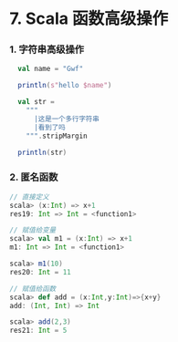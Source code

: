 # 7. Scala 函数高级操作

### 1. 字符串高级操作

```scala
  val name = "Gwf"

  println(s"hello $name")

  val str =
    """
      |这是一个多行字符串
      |看到了吗
    """.stripMargin

  println(str)
```

### 2. 匿名函数

```scala
// 直接定义
scala> (x:Int) => x+1
res19: Int => Int = <function1>

// 赋值给变量
scala> val m1 = (x:Int) => x+1
m1: Int => Int = <function1>

scala> m1(10)
res20: Int = 11

// 赋值给函数
scala> def add = (x:Int,y:Int)=>{x+y}
add: (Int, Int) => Int

scala> add(2,3)
res21: Int = 5
```
